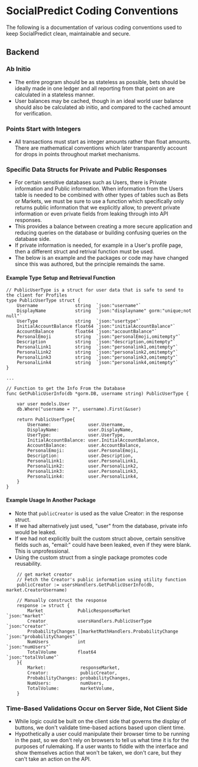 # SocialPredict Coding Conventions

The following is a documentation of various coding conventions used to keep SocialPredict clean, maintainable and secure.


## Backend

### Ab Initio

* The entire program should be as stateless as possible, bets should be ideally made in one ledger and all reporting from that point on are calculated in a stateless manner.
* User balances may be cached, though in an ideal world user balance should also be calculated ab initio, and compared to the cached amount for verification.

### Points Start with Integers

* All transactions must start as integer amounts rather than float amounts. There are mathematical conventions which later transparently account for drops in points throughout market mechanisms.

### Specific Data Structs for Private and Public Responses

* For certain sensitive databases such as Users, there is Private information and Public information. When information from the Users table is needed to be combined with other types of tables such as Bets or Markets, we must be sure to use a function which specifically only returns public information that we explicitly allow, to prevent private information or even private fields from leaking through into API responses.
* This provides a balance between creating a more secure application and reducing queries on the database or building confusing queries on the database side.
* If private information is needed, for example in a User's profile page, then a different struct and retrival function must be used.
* The below is an example and the packages or code may have changed since this was authored, but the principle remainds the same.

#### Example Type Setup and Retrieval Function

```
// PublicUserType is a struct for user data that is safe to send to the client for Profiles
type PublicUserType struct {
	Username              string  `json:"username"`
	DisplayName           string  `json:"displayname" gorm:"unique;not null"`
	UserType              string  `json:"usertype"`
	InitialAccountBalance float64 `json:"initialAccountBalance"`
	AccountBalance        float64 `json:"accountBalance"`
	PersonalEmoji         string  `json:"personalEmoji,omitempty"`
	Description           string  `json:"description,omitempty"`
	PersonalLink1         string  `json:"personalink1,omitempty"`
	PersonalLink2         string  `json:"personalink2,omitempty"`
	PersonalLink3         string  `json:"personalink3,omitempty"`
	PersonalLink4         string  `json:"personalink4,omitempty"`
}

...

// Function to get the Info From the Database
func GetPublicUserInfo(db *gorm.DB, username string) PublicUserType {

	var user models.User
	db.Where("username = ?", username).First(&user)

	return PublicUserType{
		Username:              user.Username,
		DisplayName:           user.DisplayName,
		UserType:              user.UserType,
		InitialAccountBalance: user.InitialAccountBalance,
		AccountBalance:        user.AccountBalance,
		PersonalEmoji:         user.PersonalEmoji,
		Description:           user.Description,
		PersonalLink1:         user.PersonalLink1,
		PersonalLink2:         user.PersonalLink2,
		PersonalLink3:         user.PersonalLink3,
		PersonalLink4:         user.PersonalLink4,
	}
}
```

#### Example Usage In Another Package

* Note that `publicCreator` is used as the value Creator: in the response struct.
* If we had alternatively just used, "user" from the database, private info would be leaked.
* If we had not explicitly built the custom struct above, certain sensitive fields such as, "email:" could have been leaked, even if they were blank. This is unprofessional.
* Using the custom struct from a single package promotes code reusability.

```
	// get market creator
	// Fetch the Creator's public information using utility function
	publicCreator := usersHandlers.GetPublicUserInfo(db, market.CreatorUsername)

	// Manually construct the response
	response := struct {
		Market             PublicResponseMarket                   `json:"market"`
		Creator            usersHandlers.PublicUserType           `json:"creator"`
		ProbabilityChanges []marketMathHandlers.ProbabilityChange `json:"probabilityChanges"`
		NumUsers           int                                    `json:"numUsers"`
		TotalVolume        float64                                `json:"totalVolume"`
	}{
		Market:             responseMarket,
		Creator:            publicCreator,
		ProbabilityChanges: probabilityChanges,
		NumUsers:           numUsers,
		TotalVolume:        marketVolume,
	}

```

### Time-Based Validations Occur on Server Side, Not Client Side

* While logic could be built on the client side that governs the display of buttons, we don't validate time-based actions based upon client time.
* Hypothetically a user could manipulate their browser time to be running in the past, so we don't rely on browsers to tell us what time it is for the purposes of rulemaking. If a user wants to fiddle with the interface and show themselves action that won't be taken, we don't care, but they can't take an action on the API.